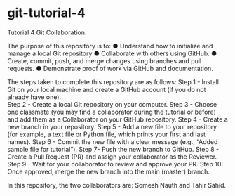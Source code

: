 # git-tutorial-4
Tutorial 4 Git Collaboration.

The purpose of this repository is to:
● Understand how to initialize and manage a local Git repository 
● Collaborate with others using GitHub.
● Create, commit, push, and merge changes using branches and pull requests.
● Demonstrate proof of work via GitHub and documentation.

The steps taken to complete this repository are as follows:
Step 1 - Install Git on your local machine and create a GitHub account (if you do not already 
have one).  
Step 2 - Create a local Git repository on your computer. 
Step 3 - Choose one classmate (you may find a collaborator during the tutorial or before) and 
add them as a Collaborator on your GitHub repository. 
Step 4 - Create a new branch in your repository. 
Step 5 - Add a new file to your repository (for example, a text file or Python file, which prints 
your first and last names). 
Step 6 - Commit the new file with a clear message (e.g., “Added sample file for tutorial”). 
Step 7- Push the new branch to GitHub. 
Step 8 - Create a Pull Request (PR) and assign your collaborator as the Reviewer. 
Step 9 - Wait for your collaborator to review and approve your PR. 
Step 10: Once approved, merge the new branch into the main (master) branch. 

In this repository, the two collaborators are:
Somesh Nauth and Tahir Sahid.
